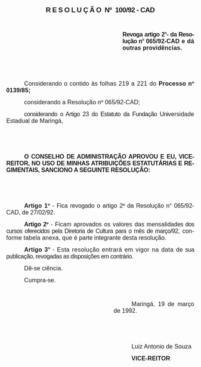 <body lang=PT-BR style='tab-interval:36.0pt'>

<div class=Section1>

<p class=MsoNormal align=center style='text-align:center'><b style='mso-bidi-font-weight:
normal'><span style='font-size:14.0pt;font-family:Arial;letter-spacing:-.5pt;
mso-fareast-language:EN-US;mso-no-proof:no'>R E S O L U Ç Ã O<span class=GramE><span
style='mso-spacerun:yes'>  </span></span>Nº<span style='mso-spacerun:yes'> 
</span>100/92 - CAD<o:p></o:p></span></b></p>

<p class=MsoNormal style='text-align:justify'><b style='mso-bidi-font-weight:
normal'><span style='font-size:12.0pt;font-family:Arial;letter-spacing:-.5pt;
mso-fareast-language:EN-US;mso-no-proof:no'><o:p>&nbsp;</o:p></span></b></p>

<p class=MsoNormal style='margin-left:233.9pt;text-align:justify'><b
style='mso-bidi-font-weight:normal'><span style='font-size:12.0pt;font-family:
Arial;letter-spacing:-.5pt;mso-fareast-language:EN-US;mso-no-proof:no'>Revoga
artigo 2°<span class=GramE>- da</span> Resolução n° </span></b><b
style='mso-bidi-font-weight:normal'><span style='font-size:12.0pt;font-family:
Arial;letter-spacing:.1pt;mso-fareast-language:EN-US;mso-no-proof:no'>065/92-CAD
e dá outras providên</span></b><b style='mso-bidi-font-weight:normal'><span
style='font-size:12.0pt;font-family:Arial;letter-spacing:.2pt;mso-fareast-language:
EN-US;mso-no-proof:no'>cias.<o:p></o:p></span></b></p>

<p class=MsoNormal style='text-align:justify'><span style='font-size:12.0pt;
font-family:Arial;letter-spacing:.1pt;mso-fareast-language:EN-US;mso-no-proof:
no'><o:p>&nbsp;</o:p></span></p>

<p class=MsoNormal style='text-align:justify'><span style='font-size:12.0pt;
font-family:Arial;letter-spacing:.1pt;mso-fareast-language:EN-US;mso-no-proof:
no'><o:p>&nbsp;</o:p></span></p>

<p class=MsoNormal style='text-align:justify;text-indent:36.0pt'><span
style='font-size:12.0pt;font-family:Arial;letter-spacing:.1pt;mso-fareast-language:
EN-US;mso-no-proof:no'>Considerando o contido à</span><span style='font-size:
12.0pt;font-family:Arial;mso-fareast-language:EN-US;mso-no-proof:no'>s <span
style='letter-spacing:.25pt'>folhas <st1:metricconverter ProductID="219 a"
w:st="on">219 a</st1:metricconverter> 221 do </span><b style='mso-bidi-font-weight:
normal'><span style='letter-spacing:.15pt'>Processo</span></b><span
style='letter-spacing:-.05pt'> </span><b style='mso-bidi-font-weight:normal'><span
style='letter-spacing:.15pt'>nº 0139/85;<o:p></o:p></span></b></span></p>

<p class=MsoNormal style='text-align:justify;text-indent:36.0pt'><span
class=GramE><span style='font-size:12.0pt;font-family:Arial;letter-spacing:
.1pt;mso-fareast-language:EN-US;mso-no-proof:no'>considerando</span></span><span
style='font-size:12.0pt;font-family:Arial;letter-spacing:.1pt;mso-fareast-language:
EN-US;mso-no-proof:no'> a Resolução nº 065/92-CAD;<o:p></o:p></span></p>

<p class=MsoNormal style='text-align:justify;text-indent:36.0pt'><span
class=GramE><span style='font-size:12.0pt;font-family:Arial;letter-spacing:
-.45pt;mso-fareast-language:EN-US;mso-no-proof:no'>considerando</span></span><span
style='font-size:12.0pt;font-family:Arial;letter-spacing:-.45pt;mso-fareast-language:
EN-US;mso-no-proof:no'> o Artigo 23 do Estatuto da Fundação Uni</span><span
style='font-size:12.0pt;font-family:Arial;letter-spacing:.05pt;mso-fareast-language:
EN-US;mso-no-proof:no'>versidade Estadual de Maringá,<o:p></o:p></span></p>

<p class=MsoNormal style='text-align:justify'><span style='font-size:12.0pt;
font-family:Arial;mso-fareast-language:EN-US;mso-no-proof:no'><o:p>&nbsp;</o:p></span></p>

<p class=MsoNormal style='text-align:justify'><span style='font-size:12.0pt;
font-family:Arial;mso-fareast-language:EN-US;mso-no-proof:no'><o:p>&nbsp;</o:p></span></p>

<p class=MsoNormal style='text-align:justify;text-indent:36.0pt'><b
style='mso-bidi-font-weight:normal'><span style='font-size:12.0pt;font-family:
Arial;letter-spacing:-.2pt;mso-fareast-language:EN-US;mso-no-proof:no'>O
CONSELHO DE ADMINISTRAÇÃO APROVOU E EU, VICE-REITOR, NO USO DE MINHAS ATRIBUIÇÕES
ESTATUTÁRIAS E REGIMENTAIS, SANCIONO A SEGUI</span></b><b style='mso-bidi-font-weight:
normal'><span style='font-size:12.0pt;font-family:Arial;letter-spacing:-.15pt;
mso-fareast-language:EN-US;mso-no-proof:no'>NTE RESOLUÇÃO:<o:p></o:p></span></b></p>

<p class=MsoNormal style='text-align:justify'><span style='font-size:12.0pt;
font-family:Arial;mso-fareast-language:EN-US;mso-no-proof:no'><o:p>&nbsp;</o:p></span></p>

<p class=MsoNormal style='text-align:justify'><b style='mso-bidi-font-weight:
normal'><span style='font-size:12.0pt;font-family:Arial;letter-spacing:.05pt;
mso-fareast-language:EN-US;mso-no-proof:no'><o:p>&nbsp;</o:p></span></b></p>

<p class=MsoNormal style='text-align:justify;text-indent:36.0pt'><b
style='mso-bidi-font-weight:normal'><span style='font-size:12.0pt;font-family:
Arial;letter-spacing:.05pt;mso-fareast-language:EN-US;mso-no-proof:no'>Artigo 1º</span></b><span
style='font-size:12.0pt;font-family:Arial;letter-spacing:.05pt;mso-fareast-language:
EN-US;mso-no-proof:no'> </span><span style='font-size:12.0pt;font-family:Arial;
mso-fareast-language:EN-US;mso-no-proof:no'>- <span style='letter-spacing:-.1pt'>Fica
revogado o artigo 2º da Resolução n° 0</span><span style='letter-spacing:-.05pt'>65/92-CAD,
de 27/02/92.<o:p></o:p></span></span></p>

<p class=MsoNormal style='text-align:justify;text-indent:36.0pt'><b
style='mso-bidi-font-weight:normal'><span style='font-size:12.0pt;font-family:
Arial;letter-spacing:-.25pt;mso-fareast-language:EN-US;mso-no-proof:no'>Artigo
2º</span></b><span style='font-size:12.0pt;font-family:Arial;letter-spacing:
-.25pt;mso-fareast-language:EN-US;mso-no-proof:no'> </span><span
style='font-size:12.0pt;font-family:Arial;mso-fareast-language:EN-US;
mso-no-proof:no'>- <span style='letter-spacing:.05pt'>Ficam aprovados os
valores das mensalidad</span><span style='letter-spacing:-.5pt'>es dos cursos
oferecidos pela Diretoria de Cultura para o mês de março/92</span><span
style='letter-spacing:.15pt'>, conforme tabela anexa, que </span>é parte
integrante desta resolução.<o:p></o:p></span></p>

<p class=MsoNormal style='text-align:justify;text-indent:36.0pt'><b
style='mso-bidi-font-weight:normal'><span style='font-size:12.0pt;font-family:
Arial;letter-spacing:.15pt;mso-fareast-language:EN-US;mso-no-proof:no'>Artigo
3°</span></b><span style='font-size:12.0pt;font-family:Arial;letter-spacing:
.15pt;mso-fareast-language:EN-US;mso-no-proof:no'> </span><span
style='font-size:12.0pt;font-family:Arial;mso-fareast-language:EN-US;
mso-no-proof:no'>- <span style='letter-spacing:.35pt'>Esta resolução entrará em
vigor na data de</span><span style='letter-spacing:-.4pt'> sua publicação,
revogadas as disposições em contrário.<o:p></o:p></span></span></p>

<p class=MsoNormal style='text-align:justify;text-indent:36.0pt'><span
style='font-size:12.0pt;font-family:Arial;letter-spacing:.1pt;mso-fareast-language:
EN-US;mso-no-proof:no'>Dê-se ciência.<o:p></o:p></span></p>

<p class=MsoNormal style='text-align:justify;text-indent:36.0pt'><span
style='font-size:12.0pt;font-family:Arial;letter-spacing:.1pt;mso-fareast-language:
EN-US;mso-no-proof:no'>Cumpra-se.<o:p></o:p></span></p>

<p class=MsoNormal style='text-align:justify'><span style='font-size:12.0pt;
font-family:Arial;mso-fareast-language:EN-US;mso-no-proof:no'><o:p>&nbsp;</o:p></span></p>

<p class=MsoNormal style='margin-left:216.0pt;text-align:justify;text-indent:
36.0pt'><span style='font-size:12.0pt;font-family:Arial;letter-spacing:.05pt;
mso-fareast-language:EN-US;mso-no-proof:no'>Maringá, 19 de março de 1992.<o:p></o:p></span></p>

<p class=MsoNormal style='text-align:justify;text-indent:36.0pt'><span
style='font-size:12.0pt;font-family:Arial;letter-spacing:.05pt;mso-fareast-language:
EN-US;mso-no-proof:no'><o:p>&nbsp;</o:p></span></p>

<p class=MsoNormal style='text-align:justify;text-indent:36.0pt'><span
style='font-size:12.0pt;font-family:Arial;letter-spacing:.05pt;mso-fareast-language:
EN-US;mso-no-proof:no'><o:p>&nbsp;</o:p></span></p>

<p class=MsoNormal style='margin-left:216.0pt;text-align:justify;text-indent:
36.0pt'><span style='font-size:12.0pt;font-family:Arial;letter-spacing:.05pt;
mso-fareast-language:EN-US;mso-no-proof:no'>Luiz Antonio de Souza<o:p></o:p></span></p>

<p class=MsoNormal style='margin-left:252.0pt;text-align:justify'><b
style='mso-bidi-font-weight:normal'><span style='font-size:12.0pt;font-family:
Arial;letter-spacing:.05pt;mso-fareast-language:EN-US;mso-no-proof:no'>VICE-REITOR<o:p></o:p></span></b></p>

</div>

</body>
